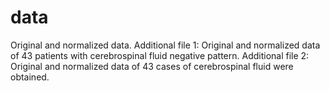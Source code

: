 # data
Original and normalized data.
Additional file 1: Original and normalized data of 43 patients with cerebrospinal fluid negative pattern.
Additional file 2: Original and normalized data of 43 cases of cerebrospinal fluid were obtained.
